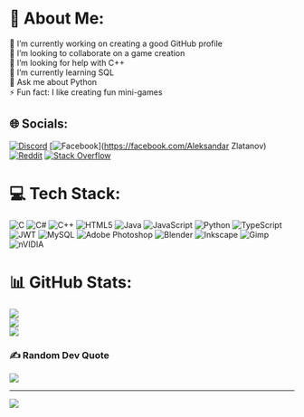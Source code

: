 # 💫 About Me:
🔭 I’m currently working on creating a good GitHub profile<br>👯 I’m looking to collaborate on a game creation<br>🤝 I’m looking for help with C++<br>🌱 I’m currently learning SQL<br>💬 Ask me about Python<br>⚡ Fun fact: I like creating fun mini-games


## 🌐 Socials:
[![Discord](https://img.shields.io/badge/Discord-%237289DA.svg?logo=discord&logoColor=white)](https://discord.gg/thispeaceofshit) [![Facebook](https://img.shields.io/badge/Facebook-%231877F2.svg?logo=Facebook&logoColor=white)](https://facebook.com/Aleksandar Zlatanov) [![Reddit](https://img.shields.io/badge/Reddit-%23FF4500.svg?logo=Reddit&logoColor=white)](https://reddit.com/user/u/Maldraxes) [![Stack Overflow](https://img.shields.io/badge/-Stackoverflow-FE7A16?logo=stack-overflow&logoColor=white)](https://stackoverflow.com/users/26303435) 

# 💻 Tech Stack:
![C](https://img.shields.io/badge/c-%2300599C.svg?style=for-the-badge&logo=c&logoColor=white) ![C#](https://img.shields.io/badge/c%23-%23239120.svg?style=for-the-badge&logo=csharp&logoColor=white) ![C++](https://img.shields.io/badge/c++-%2300599C.svg?style=for-the-badge&logo=c%2B%2B&logoColor=white) ![HTML5](https://img.shields.io/badge/html5-%23E34F26.svg?style=for-the-badge&logo=html5&logoColor=white) ![Java](https://img.shields.io/badge/java-%23ED8B00.svg?style=for-the-badge&logo=openjdk&logoColor=white) ![JavaScript](https://img.shields.io/badge/javascript-%23323330.svg?style=for-the-badge&logo=javascript&logoColor=%23F7DF1E) ![Python](https://img.shields.io/badge/python-3670A0?style=for-the-badge&logo=python&logoColor=ffdd54) ![TypeScript](https://img.shields.io/badge/typescript-%23007ACC.svg?style=for-the-badge&logo=typescript&logoColor=white) ![JWT](https://img.shields.io/badge/JWT-black?style=for-the-badge&logo=JSON%20web%20tokens) ![MySQL](https://img.shields.io/badge/mysql-4479A1.svg?style=for-the-badge&logo=mysql&logoColor=white) ![Adobe Photoshop](https://img.shields.io/badge/adobe%20photoshop-%2331A8FF.svg?style=for-the-badge&logo=adobe%20photoshop&logoColor=white) ![Blender](https://img.shields.io/badge/blender-%23F5792A.svg?style=for-the-badge&logo=blender&logoColor=white) ![Inkscape](https://img.shields.io/badge/Inkscape-e0e0e0?style=for-the-badge&logo=inkscape&logoColor=080A13) ![Gimp](https://img.shields.io/badge/Gimp-657D8B?style=for-the-badge&logo=gimp&logoColor=FFFFFF) ![nVIDIA](https://img.shields.io/badge/nVIDIA-%2376B900.svg?style=for-the-badge&logo=nVIDIA&logoColor=white)
# 📊 GitHub Stats:
![](https://github-readme-stats.vercel.app/api?username=alekszlat&theme=neon&hide_border=false&include_all_commits=false&count_private=false)<br/>
![](https://github-readme-streak-stats.herokuapp.com/?user=alekszlat&theme=neon&hide_border=false)<br/>
![](https://github-readme-stats.vercel.app/api/top-langs/?username=alekszlat&theme=neon&hide_border=false&include_all_commits=false&count_private=false&layout=compact)

### ✍️ Random Dev Quote
![](https://quotes-github-readme.vercel.app/api?type=horizontal&theme=tokyonight)

---
[![](https://visitcount.itsvg.in/api?id=alekszlat&icon=0&color=0)](https://visitcount.itsvg.in)

<!-- Proudly created with GPRM ( https://gprm.itsvg.in ) -->
